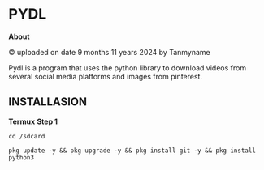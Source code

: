 # PYDL
**About**

© uploaded on date 9 months 11 years 2024 by Tanmyname

Pydl is a program that uses the python library to download videos from several social media platforms and images from pinterest. 
## INSTALLASION 
**Termux**
**Step 1**

```
cd /sdcard
```

```
pkg update -y && pkg upgrade -y && pkg install git -y && pkg install python3
```

